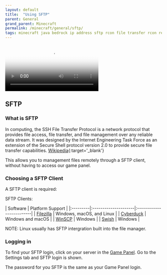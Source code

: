 ```yaml
---
layout: default
title:  "Using SFTP"
parent: General
grand_parent: Minecraft
permalink: /minecraft/general/sftp/
tags: minecraft java bedrock ip address sftp rcon file transfer rcon remote console edit editing ssh sshd filezilla wscp scp 
---
```


<!-- RCON is being added later -->
<!-- In Progress
{: .label .label-yellow } -->

<video controls poster="https://i.imgur.com/p9rgs15.png" src="https://files.catbox.moe/vavkhu.mp4"></video>

## SFTP
### What is SFTP
In computing, the SSH File Transfer Protocol is a network protocol that provides file access, file transfer, and file management over any reliable data stream. It was designed by the Internet Engineering Task Force as an extension of the Secure Shell protocol version 2.0 to provide secure file transfer capabilities. [Wikipedia](https://en.wikipedia.org/wiki/SSH_File_Transfer_Protocol){:target='_blank'}

This allows you to management files remotely through a SFTP client, without having to access our game panel.

### Choosing a SFTP Client
A SFTP client is required:

SFTP Clients:

| Software | Platform Support                               |
|:---------|:---------------------|:-------------------------|
| [Filezilla](https://filezilla-project.org/download.php?type=client) | Windows, macOS, and Linux |
| [Cyberduck](https://cyberduck.io/download/) | Windows and macOS |
| [WinSCP](https://winscp.net/eng/download.php) | Windows |
| [Swish](https://sourceforge.net/projects/swish/) | Windows |

NOTE: Linux usually has SFTP intergration built into the file manager.

### Logging in
To find your SFTP login, click on your server in the [Game Panel](https://panel.falixnodes.net/). Go to the Settings tab and SFTP login is shown.

The password for you SFTP is the same as your Game Panel login.
